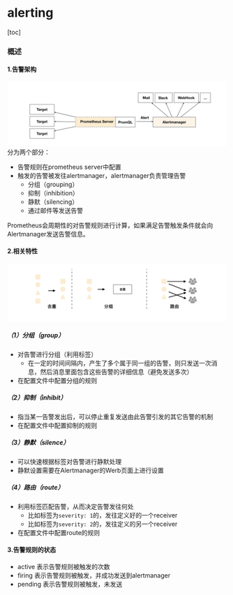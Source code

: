 # alerting

[toc]

### 概述

#### 1.告警架构
![](./imgs/alertmanager_overview_01.png)
分为两个部分：
* 告警规则在prometheus server中配置
* 触发的告警被发往alertmanager，alertmanager负责管理告警
  * 分组（grouping）
  * 抑制（inhibition）
  * 静默（silencing）
  * 通过邮件等发送告警

Prometheus会周期性的对告警规则进行计算，如果满足告警触发条件就会向Alertmanager发送告警信息。

#### 2.相关特性
![](./imgs/alertmanager_overview_02.png)

##### （1）分组（group）
* 对告警进行分组（利用标签）
  * 在一定的时间间隔内，产生了多个属于同一组的告警，则只发送一次消息，然后消息里面包含这些告警的详细信息（避免发送多次）
* 在配置文件中配置分组的规则

##### （2）抑制（inhibit）
* 指当某一告警发出后，可以停止重复发送由此告警引发的其它告警的机制
* 在配置文件中配置抑制的规则

##### （3）静默（silence）
* 可以快速根据标签对告警进行静默处理
* 静默设置需要在Alertmanager的Werb页面上进行设置

##### （4）路由（route）
* 利用标签匹配告警，从而决定告警发往何处
  * 比如标签为`severity: 1`的，发往定义好的一个receiver
  * 比如标签为`severity: 2`的，发往定义的另一个receiver
* 在配置文件中配置route的规则

#### 3.告警规则的状态
* active
表示告警规则被触发的次数
* firing
表示告警规则被触发，并成功发送到alertmanager
* pending
表示告警规则被触发，未发送
